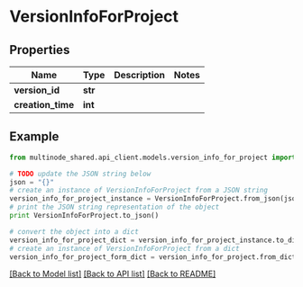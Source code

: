 # VersionInfoForProject


## Properties
Name | Type | Description | Notes
------------ | ------------- | ------------- | -------------
**version_id** | **str** |  | 
**creation_time** | **int** |  | 

## Example

```python
from multinode_shared.api_client.models.version_info_for_project import VersionInfoForProject

# TODO update the JSON string below
json = "{}"
# create an instance of VersionInfoForProject from a JSON string
version_info_for_project_instance = VersionInfoForProject.from_json(json)
# print the JSON string representation of the object
print VersionInfoForProject.to_json()

# convert the object into a dict
version_info_for_project_dict = version_info_for_project_instance.to_dict()
# create an instance of VersionInfoForProject from a dict
version_info_for_project_form_dict = version_info_for_project.from_dict(version_info_for_project_dict)
```
[[Back to Model list]](../README.md#documentation-for-models) [[Back to API list]](../README.md#documentation-for-api-endpoints) [[Back to README]](../README.md)



